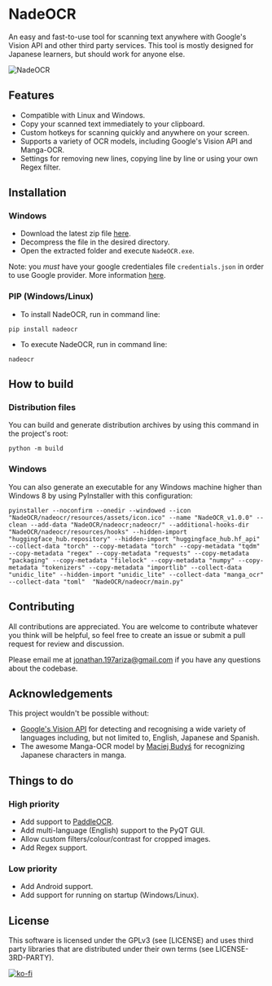 # NadeOCR
An easy and fast-to-use tool for scanning text anywhere with Google's Vision API and other third party services. This tool is mostly designed for Japanese learners, but should work for anyone else.

![NadeOCR](https://media.discordapp.net/attachments/924854966802329631/1040667584082759801/ezgif.com-gif-maker.gif)

## Features
- Compatible with Linux and Windows.
- Copy your scanned text immediately to your clipboard.
- Custom hotkeys for scanning quickly and anywhere on your screen.
- Supports a variety of OCR models, including Google's Vision API and Manga-OCR.
- Settings for removing new lines, copying line by line or using your own Regex filter.

## Installation
### Windows
- Download the latest zip file [here](https://github.com/Natsume-197/NadeOCR/releases/tag/v1.0.0-stable). 
- Decompress the file in the desired directory.
- Open the extracted folder and execute `NadeOCR.exe`.

Note: you *must* have your google credentiales file `credentials.json` in order to use Google provider. More information [here](https://cloud.google.com/vision). 

### PIP (Windows/Linux)
- To install NadeOCR, run in command line:
```
pip install nadeocr
```

- To execute NadeOCR, run in command line:
```
nadeocr
```

## How to build
### Distribution files
You can build and generate distribution archives by using this command in the project's root:
```
python -m build
```

### Windows
You can also generate an executable for any Windows machine higher than Windows 8 by using PyInstaller with this configuration:
```
pyinstaller --noconfirm --onedir --windowed --icon "NadeOCR/nadeocr/resources/assets/icon.ico" --name "NadeOCR_v1.0.0" --clean --add-data "NadeOCR/nadeocr;nadeocr/" --additional-hooks-dir "NadeOCR/nadeocr/resources/hooks" --hidden-import "huggingface_hub.repository" --hidden-import "huggingface_hub.hf_api" --collect-data "torch" --copy-metadata "torch" --copy-metadata "tqdm" --copy-metadata "regex" --copy-metadata "requests" --copy-metadata "packaging" --copy-metadata "filelock" --copy-metadata "numpy" --copy-metadata "tokenizers" --copy-metadata "importlib" --collect-data "unidic_lite" --hidden-import "unidic_lite" --collect-data "manga_ocr" --collect-data "toml"  "NadeOCR/nadeocr/main.py"
```

## Contributing
All contributions are appreciated. You are welcome to contribute whatever you think will be helpful, so feel free to create an issue or submit a pull request for review and discussion.

Please email me at <jonathan.197ariza@gmail.com> if you have any questions about the codebase.

## Acknowledgements
This project wouldn't be possible without:
- [Google's Vision API](https://cloud.google.com/vision) for detecting and recognising a wide variety of languages including, but not limited to, English, Japanese and Spanish.
- The awesome Manga-OCR model by [Maciej Budyś](https://github.com/kha-white) for recognizing Japanese characters in manga.

## Things to do
### High priority
- Add support to [PaddleOCR]([https://github.com/PaddlePaddle/PaddleOCR).
- Add multi-language (English) support to the PyQT GUI. 
- Allow custom filters/colour/contrast for cropped images.
- Add Regex support.
### Low priority 
- Add Android support.
- Add support for running on startup (Windows/Linux).

## License
This software is licensed under the GPLv3 (see [LICENSE) and uses third party libraries that are distributed under their own terms (see LICENSE-3RD-PARTY).

[![ko-fi](https://ko-fi.com/img/githubbutton_sm.svg)](https://ko-fi.com/P5P3EID5N)
